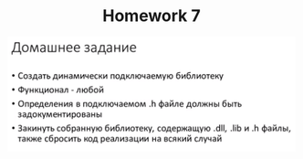 <h1 align="center" id="title">Homework 7</h1>

<p id="description">
<img src="HW7.png" alt="Homework 7 condition">
</p>